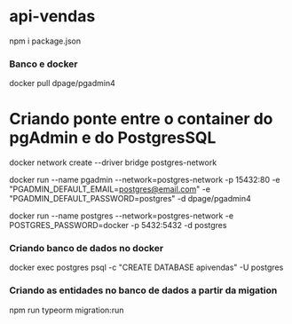 # api-vendas

npm i package.json
### Banco e docker


docker pull dpage/pgadmin4

# Criando ponte entre o container do pgAdmin e do PostgresSQL
docker network create --driver bridge postgres-network

docker run --name pgadmin --network=postgres-network -p 15432:80 -e "PGADMIN_DEFAULT_EMAIL=postgres@email.com" -e "PGADMIN_DEFAULT_PASSWORD=postgres" -d dpage/pgadmin4


docker run --name postgres --network=postgres-network  -e POSTGRES_PASSWORD=docker -p 5432:5432 -d postgres

### Criando banco de dados no docker
docker exec postgres psql -c "CREATE DATABASE apivendas" -U postgres

### Criando as entidades no banco de dados a partir da migation
npm run typeorm migration:run
